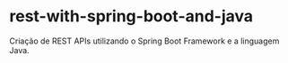 # rest-with-spring-boot-and-java
Criação de REST APIs utilizando o Spring Boot Framework e a linguagem Java.
